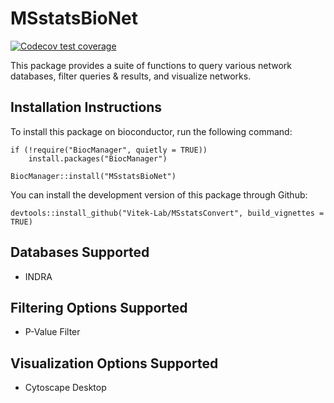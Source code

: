 # MSstatsBioNet

[![Codecov test coverage](https://codecov.io/github/Vitek-Lab/MSstatsBioNet/graph/badge.svg?token=SCPSPMTOEF)](https://codecov.io/github/Vitek-Lab/MSstatsBioNet)

This package provides a suite of functions to query various network databases, 
filter queries & results, and visualize networks.

## Installation Instructions

To install this package on bioconductor, run the following command:
```
if (!require("BiocManager", quietly = TRUE))
    install.packages("BiocManager")

BiocManager::install("MSstatsBioNet")
```

You can install the development version of this package through Github:

```
devtools::install_github("Vitek-Lab/MSstatsConvert", build_vignettes = TRUE)
```

## Databases Supported

- INDRA

## Filtering Options Supported

- P-Value Filter

## Visualization Options Supported

- Cytoscape Desktop 
